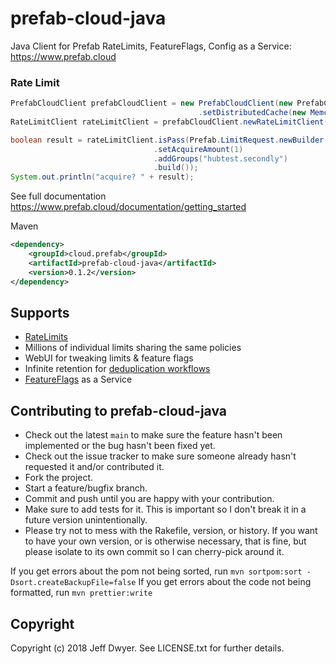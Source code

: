 # prefab-cloud-java
Java Client for Prefab RateLimits, FeatureFlags, Config as a Service: https://www.prefab.cloud


### Rate Limit
```java
PrefabCloudClient prefabCloudClient = new PrefabCloudClient(new PrefabCloudClient.Builder()
                                          .setDistributedCache(new MemcachedCache(memcachedClient)));
RateLimitClient rateLimitClient = prefabCloudClient.newRateLimitClient();

boolean result = rateLimitClient.isPass(Prefab.LimitRequest.newBuilder()
                                .setAcquireAmount(1)
                                .addGroups("hubtest.secondly")
                                .build());
System.out.println("acquire? " + result);
```


See full documentation https://www.prefab.cloud/documentation/getting_started

Maven
```xml
<dependency>
    <groupId>cloud.prefab</groupId>
    <artifactId>prefab-cloud-java</artifactId>
    <version>0.1.2</version>
</dependency>
```

## Supports

* [RateLimits](https://www.prefab.cloud/documentation/basic_rate_limits)
* Millions of individual limits sharing the same policies
* WebUI for tweaking limits & feature flags
* Infinite retention for [deduplication workflows](https://www.prefab.cloud/documentation/once_and_only_once)
* [FeatureFlags](https://www.prefab.cloud/documentation/feature_flags) as a Service


## Contributing to prefab-cloud-java
 
* Check out the latest `main` to make sure the feature hasn't been implemented or the bug hasn't been fixed yet.
* Check out the issue tracker to make sure someone already hasn't requested it and/or contributed it.
* Fork the project.
* Start a feature/bugfix branch.
* Commit and push until you are happy with your contribution.
* Make sure to add tests for it. This is important so I don't break it in a future version unintentionally.
* Please try not to mess with the Rakefile, version, or history. If you want to have your own version, or is otherwise necessary, that is fine, but please isolate to its own commit so I can cherry-pick around it.

If you get errors about the pom not being sorted, run `mvn sortpom:sort -Dsort.createBackupFile=false`
If you get errors about the code not being formatted, run `mvn prettier:write`

## Copyright

Copyright (c) 2018 Jeff Dwyer. See LICENSE.txt for
further details.
